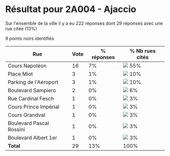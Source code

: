 # Résultat pour 2A004 - Ajaccio

Sur l'ensemble de la ville il y a eu 222 réponses dont 29 réponses avec une rue citée (13%)

9 points noirs identifiés

| Rue | Vote | % réponses | % Nb rues cités|
|-----|------|------------|----------------|
| Cours Napoléon | 16 | 7% | <img src="../../img/bar_55.gif" />&nbsp;55%|
| Place Miot | 3 | 1% | <img src="../../img/bar_10.gif" />&nbsp;10%|
| Parking de l'Aéroport | 3 | 1% | <img src="../../img/bar_10.gif" />&nbsp;10%|
| Boulevard Sampiero | 2 | 0% | <img src="../../img/bar_6.gif" />&nbsp;6%|
| Rue Cardinal Fesch | 1 | 0% | <img src="../../img/bar_3.gif" />&nbsp;3%|
| Cours Prince Impérial | 1 | 0% | <img src="../../img/bar_3.gif" />&nbsp;3%|
| Cours Grandval | 1 | 0% | <img src="../../img/bar_3.gif" />&nbsp;3%|
| Boulevard Pascal Rossini | 1 | 0% | <img src="../../img/bar_3.gif" />&nbsp;3%|
| Boulevard Albert 1er | 1 | 0% | <img src="../../img/bar_3.gif" />&nbsp;3%|
| **Total** | 29 | 13% | 100%|
